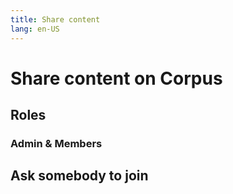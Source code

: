 ```yaml
---
title: Share content
lang: en-US
---
```

# Share content on Corpus
## Roles

### Admin & Members

## Ask somebody to join